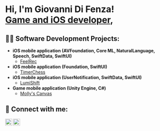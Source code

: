 <h1>Hi, I'm Giovanni Di Fenza! <br/><a href="https://github.com/Orso-bit">Game and iOS developer</a>, </h1>

<h2>👨‍💻 Software Development Projects:</h2>

- <b>iOS mobile application (AVFoundation, Core ML, NaturalLanguage, Speech, SwiftData, SwiftUI)</b>
  - [FeelRec](https://github.com/Orso-bit/FeelRec)
- <b>iOS mobile application (Foundation, SwiftUI)</b>
  - [TimerChess](https://github.com/Orso-bit/TimerChess/tree/main) 
- <b>iOS mobile application (UserNotification, SwiftData, SwiftUI)</b>
  - [LumiShift](https://github.com/Mamba2301/ImpostorSyndromeAl_final/tree/main)
- <b>Game mobile application (Unity Engine, C#)</b>
  - [Molly's Canvas](https://github.com/Githubense/Molly)

<h2> 🤳 Connect with me:</h2>

[<img align="left" alt="JoshMadakor | Instagram" width="22px" src="https://cdn.jsdelivr.net/npm/simple-icons@v3/icons/instagram.svg" />][instagram]
[<img align="left" alt="JoshMadakor | LinkedIn" width="22px" src="https://cdn.jsdelivr.net/npm/simple-icons@v3/icons/linkedin.svg" />][linkedin]

[instagram]: https://www.instagram.com/giannidifenzaa/
[linkedin]: https://www.linkedin.com/in/giovanni-di-fenza-081873208/

<!--
**joshmadakor1/joshmadakor1** is a ✨ _special_ ✨ repository because its `README.md` (this file) appears on your GitHub profile.

Here are some ideas to get you started:

- 🔭 I’m currently working on ...
- 🌱 I’m currently learning ...
- 👯 I’m looking to collaborate on ...
- 🤔 I’m looking for help with ...
- 💬 Ask me about ...
- 📫 How to reach me: ...
- 😄 Pronouns: ...
- ⚡ Fun fact: ...
-->
